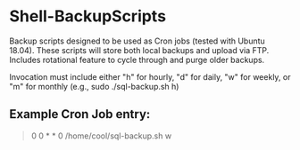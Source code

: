 # Shell-BackupScripts
Backup scripts designed to be used as Cron jobs (tested with Ubuntu 18.04). These scripts will store both local backups and upload via FTP. Includes rotational feature to cycle through and purge older backups.

Invocation must include either "h" for hourly, "d" for daily, "w" for weekly, or "m" for monthly (e.g., sudo ./sql-backup.sh h)

## Example Cron Job entry:
> 0 0 * * 0 /home/cool/sql-backup.sh w
